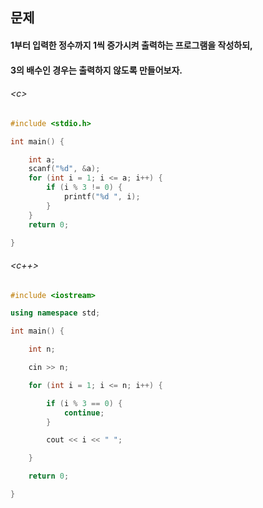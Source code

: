 
## 문제
#### 1부터 입력한 정수까지 1씩 증가시켜 출력하는 프로그램을 작성하되,
#### 3의 배수인 경우는 출력하지 않도록 만들어보자.

###### \<c\>
```c
#include <stdio.h>

int main() {

	int a;
	scanf("%d", &a);
	for (int i = 1; i <= a; i++) {
		if (i % 3 != 0) {
			printf("%d ", i);
		}
	}
	return 0;

}
```

###### \<c++\>
```c++
#include <iostream>

using namespace std;

int main() {

	int n;

	cin >> n;

	for (int i = 1; i <= n; i++) {

		if (i % 3 == 0) {
			continue;
		}

		cout << i << " ";

	}

	return 0;

}
```
